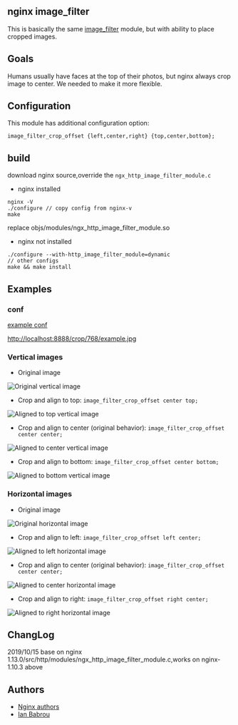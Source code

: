 nginx image_filter
-----

This is basically the same [image_filter](http://nginx.org/en/docs/http/ngx_http_image_filter_module.html) module, but with ability to place cropped images.

## Goals

Humans usually have faces at the top of their photos, but nginx always crop image to center. We needed to make it more flexible.

## Configuration

This module has additional configuration option:

```
image_filter_crop_offset {left,center,right} {top,center,bottom};
```

## build
download nginx source,override the  `ngx_http_image_filter_module.c`
* nginx installed
```
nginx -V
./configure // copy config from nginx-v
make
```
replace objs/modules/ngx_http_image_filter_module.so

* nginx not installed
```
./configure --with-http_image_filter_module=dynamic
// other configs
make && make install
```

## Examples

### conf
[example conf](example/nginx.conf "example conf")

[http://localhost:8888/crop/768/example.jpg](http://localhost:8888/crop/768/example.jpg "example link")

### Vertical images

* Original image

![Original vertical image](https://raw.github.com/bobrik/nginx_image_filter/master/example/vertical-original.jpg "Original vertical image")

* Crop and align to top: `image_filter_crop_offset center top;`

![Aligned to top vertical image](https://raw.github.com/bobrik/nginx_image_filter/master/example/vertical-top.jpg "Aligned to top vertical image")

* Crop and align to center (original behavior): `image_filter_crop_offset center center;`

![Aligned to center vertical image](https://raw.github.com/bobrik/nginx_image_filter/master/example/vertical-center.jpg "Aligned to center vertical image")

* Crop and align to bottom: `image_filter_crop_offset center bottom;`

![Aligned to bottom vertical image](https://raw.github.com/bobrik/nginx_image_filter/master/example/vertical-bottom.jpg "Aligned to bottom vertical image")

### Horizontal images

* Original image

![Original horizontal image](https://raw.github.com/bobrik/nginx_image_filter/master/example/horizontal-original.jpg "Original horizontal image")

* Crop and align to left: `image_filter_crop_offset left center;`

![Aligned to left horizontal image](https://raw.github.com/bobrik/nginx_image_filter/master/example/horizontal-left.jpg "Aligned to left horizontal image")

* Crop and align to center (original behavior): `image_filter_crop_offset center center;`

![Aligned to center horizontal image](https://raw.github.com/bobrik/nginx_image_filter/master/example/horizontal-center.jpg "Aligned to center horizontal image")

* Crop and align to right: `image_filter_crop_offset right center;`

![Aligned to right horizontal image](https://raw.github.com/bobrik/nginx_image_filter/master/example/horizontal-right.jpg "Aligned to right horizontal image")

## ChangLog
2019/10/15 base on nginx 1.13.0/src/http/modules/ngx_http_image_filter_module.c,works on nginx-1.10.3 above

## Authors

* [Nginx authors](http://nginx.org/)
* [Ian Babrou](https://github.com/bobrik)

